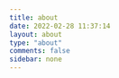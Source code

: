 ```yaml
---
title: about
date: 2022-02-28 11:37:14
layout: about
type: "about"
comments: false
sidebar: none
---
```

